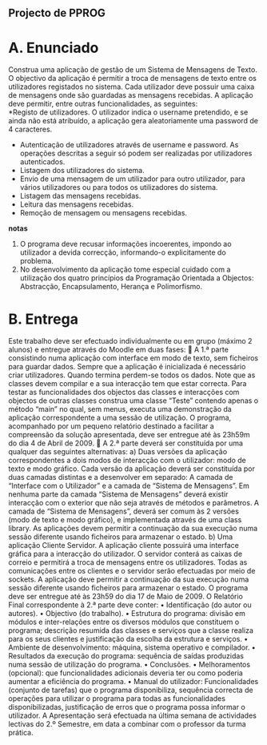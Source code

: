 Projecto de PPROG
-----------------

A. Enunciado
============

Construa uma aplicação de gestão de um Sistema de Mensagens de Texto. O
objectivo da aplicação é permitir a troca de mensagens de texto entre os utilizadores
registados no sistema. Cada utilizador deve possuir uma caixa de mensagens onde são
guardadas as mensagens recebidas.
A aplicação deve permitir, entre outras funcionalidades, as seguintes:  
*Registo de utilizadores. O utilizador indica o username pretendido, e se ainda
não está atribuído, a aplicação gera aleatoriamente uma password de 4
caracteres.  
* Autenticação de utilizadores através de username e password. As operações
descritas a seguir só podem ser realizadas por utilizadores autenticados.  
* Listagem dos utilizadores do sistema.  
* Envio de uma mensagem de um utilizador para outro utilizador, para vários
utilizadores ou para todos os utilizadores do sistema.  
* Listagem das mensagens recebidas.  
* Leitura das mensagens recebidas.  
* Remoção de mensagem ou mensagens recebidas.

__notas__
1. O programa deve recusar informações incoerentes, impondo ao utilizador a
devida correcção, informando-o explicitamente do problema.
2. No desenvolvimento da aplicação tome especial cuidado com a utilização
dos quatro princípios da Programação Orientada a Objectos: Abstracção,
Encapsulamento, Herança e Polimorfismo.

B. Entrega
==========

Este trabalho deve ser efectuado individualmente ou em grupo (máximo 2 alunos) e
entregue através do Moodle em duas fases:
􀂃 A 1.ª parte consistindo numa aplicação com interface em modo de texto, sem
ficheiros para guardar dados. Sempre que a aplicação é inicializada é necessário
criar utilizadores. Quando termina perdem-se todos os dados.
Note que as classes devem compilar e a sua interacção tem que estar correcta.
Para testar as funcionalidades dos objectos das classes e interacções com
objectos de outras classes construa uma classe “Teste” contendo apenas o
método “main” no qual, sem menus, executa uma demonstração da aplicação
correspondente a uma sessão de utilização.
O programa, acompanhado por um pequeno relatório destinado a facilitar a
compreensão da solução apresentada, deve ser entregue até às 23h59m do dia 4
de Abril de 2009.
􀂃 A 2.ª parte deverá ser constituída por uma qualquer das seguintes alternativas:
a) Duas versões da aplicação correspondentes a dois modos de interacção com
o utilizador: modo de texto e modo gráfico.
Cada versão da aplicação deverá ser constituída por duas camadas distintas e
a desenvolver em separado: A camada de “Interface com o Utilizador” e a
camada de “Sistema de Mensagens”. Em nenhuma parte da camada “Sistema
de Mensagens” deverá existir interacção com o exterior que não seja através
de métodos e parâmetros. A camada de “Sistema de Mensagens”, deverá ser
comum às 2 versões (modo de texto e modo gráfico), e implementada
através de uma class library.
As aplicações devem permitir a continuação da sua execução numa sessão
diferente usando ficheiros para armazenar o estado.
b) Uma aplicação Cliente Servidor. A aplicação cliente possuirá uma interface
gráfica para a interacção do utilizador. O servidor conterá as caixas de
correio e permitirá a troca de mensagens entre os utilizadores. Todas as
comunicações entre os clientes e o servidor serão efectuadas por meio de
sockets.
A aplicação deve permitir a continuação da sua execução numa sessão
diferente usando ficheiros para armazenar o estado.
O programa deve ser entregue até às 23h59 do dia 17 de Maio de 2009.
O Relatório Final correspondente à 2.ª parte deve conter:
• Identificação (do autor ou autores).
• Objectivo (do trabalho).
• Estrutura do programa: divisão em módulos e inter-relações entre os diversos
módulos que constituem o programa; descrição resumida das classes e
serviços que a classe realiza para os seus clientes e justificação da escolha da
estrutura e serviços.
• Ambiente de desenvolvimento: máquina, sistema operativo e compilador.
• Resultados da execução do programa: sequência de saídas produzidas numa
sessão de utilização do programa.
• Conclusões.
• Melhoramentos (opcional): que funcionalidades adicionais deveria ter ou
como poderia aumentar a eficiência do programa.
• Manual do utilizador: Funcionalidades (conjunto de tarefas) que o programa
disponibiliza, sequência correcta de operações para utilizar o programa para
todas as funcionalidades disponibilizadas, justificação de erros que o
programa possa informar o utilizador.
A Apresentação será efectuada na última semana de actividades lectivas do 2.º
Semestre, em data a combinar com o professor da turma prática.